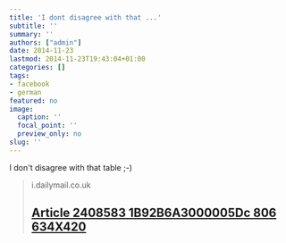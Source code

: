 ```yaml
---
title: 'I dont disagree with that ...'
subtitle: ''
summary: ''
authors: ["admin"]
date: 2014-11-23
lastmod: 2014-11-23T19:43:04+01:00
categories: []
tags:
- facebook
- german
featured: no
image:
  caption: ''
  focal_point: ''
  preview_only: no
slug: ''
---
```

I don't disagree with that table ;-)
> i.dailymail.co.uk
> ## [Article 2408583 1B92B6A3000005Dc 806 634X420](http://i.dailymail.co.uk/i/pix/2013/09/02/article-2408583-1B92B6A3000005DC-806_634x420.jpg)
>


